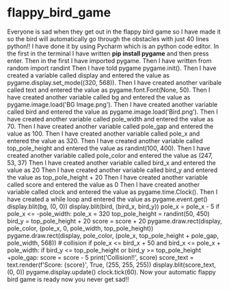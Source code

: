 # flappy_bird_game
Everyone is sad when they get out in the flappy bird game so I have made it so the bird will automatically go through the obstacles with just 40 lines python!!
I have done it by using Pycharm which is an python code editor.
In the first in the terminal I have written **pip install pygame** and then press enter.
Then in the first I have imported pygame.
Then I have written from random import randint
Then I have told pygame pygame.init().
Then I have created a variable called display and entered the value as pygame.display.set_mode((320, 568)).
Then I have created another varibale called text and entered the value as pygame.font.Font(None, 50).
Then I have created another variable called bg and entered the value as pygame.image.load('BG Image.png').
Then I have created another variable called bird and entered the value as pygame.image.load('Bird.png').
Then I have created another variable called pole_width and entered the value as 70.
Then I have created another variable called pole_gap and entered the value as 100.
Then I have created another variable called pole_x and entered the value as 320.
Then I have created another variable called top_pole_height and entered the value as randint(100, 400).
Then I have created another variable called pole_color and entered the value as (247, 53, 37)
Then I have created another variable called bird_x and entered the value as 20
Then I have created another variable called bird_y and entered the value as top_pole_height + 20
Then I have created another variable called score and entered the value as 0
Then I have created another variable called clock and entered the value as pygame.time.Clock().
Then I have created a while loop and entered the value as pygame.event.get()
    display.blit(bg, (0, 0))
    display.blit(bird, (bird_x, bird_y))
    pole_x = pole_x - 5
    if pole_x <= -pole_width:
        pole_x = 320
        top_pole_height = randint(50, 450)
        bird_y = top_pole_height + 20
        score = score + 20
    pygame.draw.rect(display, pole_color, (pole_x, 0, pole_width, top_pole_height))
    pygame.draw.rect(display, pole_color, (pole_x, top_pole_height + pole_gap, pole_width, 568))
    # collision
    if pole_x <= bird_x + 50 and bird_x <= pole_x + pole_width:
        if bird_y <= top_pole_height or bird_y >= top_pole_height +pole_gap:
            score = score - 5
            print('Collision!!', score)
    score_text = text.render(f'Score: {score}', True, (255, 255, 255))
    display.blit(score_text, (0, 0))
    pygame.display.update()
    clock.tick(60).
Now your automatic flappy bird game is ready now you never get sad!!
